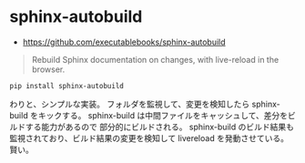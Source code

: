 # sphinx-autobuild

-   <https://github.com/executablebooks/sphinx-autobuild>

> Rebuild Sphinx documentation on changes, with live-reload in the browser.

`pip install sphinx-autobuild`

わりと、シンプルな実装。
フォルダを監視して、変更を検知したら sphinx-build をキックする。
sphinx-build は中間ファイルをキャッシュして、差分をビルドする能力があるので
部分的にビルドされる。
sphinx-build のビルド結果も監視されており、ビルド結果の変更を検知して livereload を発動させている。
賢い。
